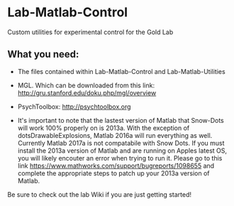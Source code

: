 # Lab-Matlab-Control
Custom utilities for experimental control for the Gold Lab

## What you need:
- The files contained within Lab-Matlab-Control and Lab-Matlab-Utilities
- MGL. Which can be downloaded from this link: http://gru.stanford.edu/doku.php/mgl/overview
- PsychToolbox: http://psychtoolbox.org

- It's important to note that the lastest version of Matlab that Snow-Dots will work 100% properly on is 2013a. With the exception of dotsDrawableExplosions, Matlab 2016a will run everything as well. Currently Matlab 2017a is not compatabile with Snow Dots. If you must install the 2013a version of Matlab and are running on Apples latest OS, you will likely encouter an error when trying to run it. Please go to this link https://www.mathworks.com/support/bugreports/1098655 and complete the appropriate steps to patch up your 2013a version of Matlab.

Be sure to check out the lab Wiki if you are just getting started!
